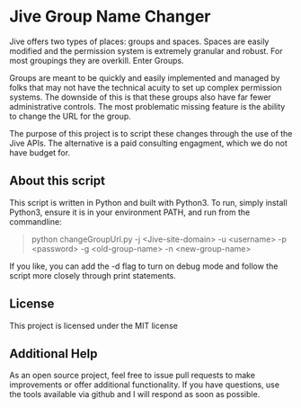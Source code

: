 # Jive Group Name Changer
Jive offers two types of places: groups and spaces. Spaces are easily modified and the permission system is extremely granular and robust. For most groupings they are overkill. Enter Groups.

Groups are meant to be quickly and easily implemented and managed by folks that may not have the technical acuity to set up complex permission systems. The downside of this is that these groups also have far fewer administrative controls. The most problematic missing feature is the ability to change the URL for the group.

The purpose of this project is to script these changes through the use of the Jive APIs. The alternative is a paid consulting engagment, which we do not have budget for.

## About this script
This script is written in Python and built with Python3. To run, simply install Python3, ensure it is in your environment PATH, and run from the commandline:

> python changeGroupUrl.py -j <Jive-site-domain\> -u <username\> -p <password\> -g <old-group-name\> -n <new-group-name\>

If you like, you can add the -d flag to turn on debug mode and follow the script more closely through print statements.

## License
This project is licensed under the MIT license

## Additional Help
As an open source project, feel free to issue pull requests to make improvements or offer additional functionality. If you have questions, use the tools available via github and I will respond as soon as possible.
